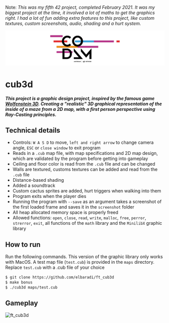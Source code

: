 Note: _This was my fifth 42 project, completed February 2021. It was my biggest project at the time, it involved a lot of maths to get the graphics right. I had a lot of fun adding extra features to this project, like custom textures, custom screenshots, audio, shading and a hurt system._

[![Logo](https://github.com/qingqingqingli/readme_images/blob/master/codam_logo_1.png)](https://github.com/elbaradi/ft_cub3d)

# cub3d
***This project is a graphic design project, inspired by the famous game [Wolfenstein 3D](http://users.atw.hu/wolf3d/). Creating a "realistic" 3D graphical representation of the inside of a maze from a 2D map, with a first person perspective using Ray-Casting principles.***

## Technical details

- Controls: ```W A S D``` to move, ```left and right arrow``` to change camera angle, ```ESC``` or ```close window``` to exit program
- Reads in a ```.cub``` map file, with map specifications and 2D map design, which are validated by the program before getting into gameplay
- Ceiling and floor color is read from the ```.cub``` file and can be changed
- Walls are textured, customs textures can be added and read from the ```.cub``` file
- Distance-based shading
- Added a soundtrack
- Custom cactus sprites are added, hurt triggers when walking into them
- Program exits when the player dies
- Running the program with ```--save``` as an argument takes a screenshot of the first loaded frame and saves it in the ```screenshot``` folder
- All heap allocated memory space is properly freed
- Allowed functions: ```open```, ```close```, ```read```, ```write```, ```malloc```, ```free```, ```perror```, ```strerror```, ```exit```, all functions of the ```math``` library and the ```MinilibX``` graphic library

## How to run

Run the following commands. This version of the graphic library only works with MacOS. A test map file (```test.cub```) is provided in the ```maps``` directory. Replace ```test.cub``` with a .cub file of your choice

```shell
$ git clone https://github.com/elbaradi/ft_cub3d
$ make bonus
$ ./cub3d maps/test.cub
```

## Gameplay

![ft_cub3d](https://s10.gifyu.com/images/Tijmens_Raytracing_Maze_in_Cdc7ef542a6fc9b70.gif) 

